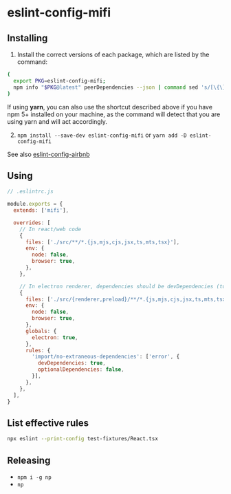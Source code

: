 # eslint-config-mifi

## Installing

1. Install the correct versions of each package, which are listed by the command:

  ```sh
  (
    export PKG=eslint-config-mifi;
    npm info "$PKG@latest" peerDependencies --json | command sed 's/[\{\},]//g ; s/: /@/g' | xargs yarn add -D "$PKG@latest"
  )
  ```

  If using **yarn**, you can also use the shortcut described above if you have npm 5+ installed on your machine, as the command will detect that you are using yarn and will act accordingly.

2. `npm install --save-dev eslint-config-mifi` or `yarn add -D eslint-config-mifi`

See also [eslint-config-airbnb](https://www.npmjs.com/package/eslint-config-airbnb)

## Using

```js
// .eslintrc.js

module.exports = {
  extends: ['mifi'],

  overrides: [
    // In react/web code
    {
      files: ['./src/**/*.{js,mjs,cjs,jsx,ts,mts,tsx}'],
      env: {
        node: false,
        browser: true,
      },
    },

    // In electron renderer, dependencies should be devDependencies (to prevent them from being included in the Electron ASAR package)
    {
      files: ['./src/{renderer,preload}/**/*.{js,mjs,cjs,jsx,ts,mts,tsx}'],
      env: {
        node: false,
        browser: true,
      },
      globals: {
        electron: true,
      },
      rules: {
        'import/no-extraneous-dependencies': ['error', {
          devDependencies: true,
          optionalDependencies: false,
        }],
      },
    },
  ],
}
```

## List effective rules

```bash
npx eslint --print-config test-fixtures/React.tsx
```

## Releasing

- `npm i -g np`
- `np`
